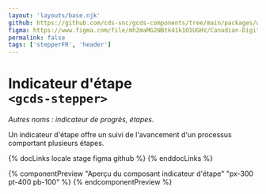 ```yaml
---
layout: 'layouts/base.njk'
github: https://github.com/cds-snc/gcds-components/tree/main/packages/web/src/components/gcds-stepper
figma: https://www.figma.com/file/mh2maMG2NBtk41k1O1UGHV/Canadian-Digital-Service%E2%80%A8---GC-Design-System?type=design&node-id=970-2581&mode=design&t=qwNFRgCKhnoUtRXO-0
permalink: false
tags: ['stepperFR', 'header']
---
```


# Indicateur d'étape <br>`<gcds-stepper>`

_Autres noms : indicateur de progrès, étapes._

Un indicateur d'étape offre un suivi de l'avancement d'un processus comportant plusieurs étapes.

{% docLinks locale stage figma github %}
{% enddocLinks %}

{% componentPreview "Aperçu du composant indicateur d'étape" "px-300 pt-400 pb-100" %}
<gcds-stepper current-step="1" total-steps="4"></gcds-stepper>
{% endcomponentPreview %}
